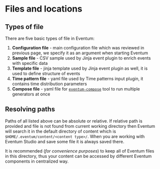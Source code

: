 # Files and locations

## Types of file

There are five basic types of file in Eventum:
1. **Configuration file** - main configuration file which was reviewed in previous page, we specify it as an argument when starting Eventum
2. **Sample file** - CSV sample used by Jinja event plugin to enrich events with specific data
3. **Template file** - jinja template used by Jinja event plugin as well, it is used to define structure of events
4. **Time pattern file** - yaml file used by Time patterns input plugin, it contains time distribution parameters
5. **Compose file** - yaml file for [`eventum-compose`](../compose/) tool to run multiple generators at once

## Resolving paths

Paths of all listed above can be absolute or relative. If relative path is provided and file is not found from current working directory then Eventum will search it in the default directory of content which is `$HOME/.eventum/content/<content type>/`. When you are working with Eventum Studio and save some file it is always saved there.

It is recommended (*for convenience purposes*) to keep all of Eventum files in this directory, thus your content can be accessed by different Eventum components in centralized way.  